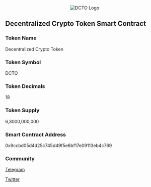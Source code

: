 <p align="center"><img src="https://dctoproject.org/img/logos/128x128.png" alt="DCTO Logo"></p>

## Decentralized Crypto Token Smart Contract

### Token Name
Decentralized Crypto Token

### Token Symbol
DCTO

### Token Decimals
18

### Token Supply
6,3000,000,000

### Smart Contract Address
0x9ccbd05d4d25c745d49f5e6bf17e09113eb4c769

### Community
[Telegram](https://t.me/dctoproject)

[Twitter](https://twitter.com/dcto_project)
